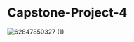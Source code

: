 # Capstone-Project-4
![62847850327 (1)](https://github.com/Harishkmr33/Capstone-Project-4/assets/122456211/59b55a7e-23fe-46d2-a085-cc4cb696bd35)
